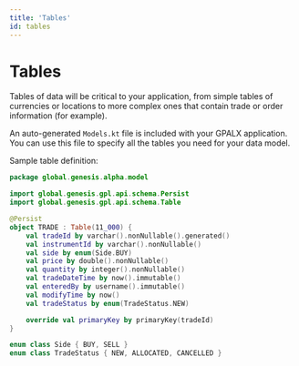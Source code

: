 ```yaml
---
title: 'Tables'
id: tables
---
```


# Tables

Tables of data will be critical to your application, from simple tables of currencies or locations to more complex ones that contain trade or order information (for example).

An auto-generated `Models.kt` file is included with your GPALX application. You can use this file to specify all the tables you need for your data model.

Sample table definition:

```kotlin
package global.genesis.alpha.model

import global.genesis.gpl.api.schema.Persist
import global.genesis.gpl.api.schema.Table

@Persist
object TRADE : Table(11_000) {
    val tradeId by varchar().nonNullable().generated()
    val instrumentId by varchar().nonNullable()
    val side by enum(Side.BUY)
    val price by double().nonNullable()
    val quantity by integer().nonNullable()
    val tradeDateTime by now().immutable()
    val enteredBy by username().immutable()
    val modifyTime by now()
    val tradeStatus by enum(TradeStatus.NEW)

    override val primaryKey by primaryKey(tradeId)
}

enum class Side { BUY, SELL }
enum class TradeStatus { NEW, ALLOCATED, CANCELLED }
```
